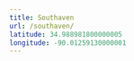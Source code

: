 ```yaml
---
title: Southaven
url: /southaven/
latitude: 34.988981800000005
longitude: -90.01259130000001
---
```

